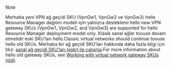 > [!NOTE]
> <span data-ttu-id="910a4-101">Merhaba yeni VPN ağ geçidi SKU (VpnGw1, VpnGw2 ve VpnGw3) hello Resource Manager dağıtım modeli için yalnızca desteklenir.</span><span class="sxs-lookup"><span data-stu-id="910a4-101">hello new VPN gateway SKUs (VpnGw1, VpnGw2, and VpnGw3) are supported for hello Resource Manager deployment model only.</span></span> <span data-ttu-id="910a4-102">Klasik sanal ağlar toouse devam etmelidir eski SKU'ları hello.</span><span class="sxs-lookup"><span data-stu-id="910a4-102">Classic virtual networks should continue toouse hello old SKUs.</span></span> <span data-ttu-id="910a4-103">Merhaba bir ağ geçidi SKU'ları hakkında daha fazla bilgi için bkz: [sanal ağ geçidi SKU'ları (eski) ile çalışma](../articles/vpn-gateway/vpn-gateway-about-skus-legacy.md).</span><span class="sxs-lookup"><span data-stu-id="910a4-103">For more information about hello old gateway SKUs, see [Working with virtual network gateway SKUs (old)](../articles/vpn-gateway/vpn-gateway-about-skus-legacy.md).</span></span>
